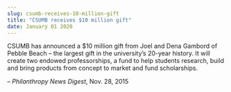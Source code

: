 ```yaml
---
slug: csumb-receives-10-million-gift
title: "CSUMB receives $10 million gift"
date: January 01 2020
---
```


 
<p>
  CSUMB has announced a $10 million gift from Joel and Dena Gambord of Pebble
  Beach – the largest gift in the university’s 20&#45;year history. It will
  create two endowed professorships, a fund to help students research, build and
  bring products from concept to market and fund scholarships.
</p>
<p>– <em>Philanthropy News Digest</em>, Nov. 28, 2015</p>
 
